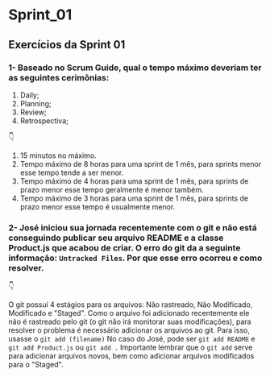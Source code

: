 # Sprint_01
## Exercícios da Sprint 01

### 1- Baseado no Scrum Guide, qual o tempo máximo deveriam ter as seguintes cerimônias:

1. Daily;
2. Planning;
3. Review;
4. Retrospectiva;

:point_down:

1. 15 minutos no máximo.
2. Tempo máximo de 8 horas para uma sprint de 1 mês, para sprints menor esse tempo tende a ser menor.
3. Tempo máximo de 4 horas para uma sprint de 1 mês, para sprints de prazo menor esse tempo geralmente é menor também.
4. Tempo máximo de 3 horas para uma sprint de 1 mês, para sprints de prazo menor esse tempo é usualmente menor.


### 2- José iniciou sua jornada recentemente com o git e não está conseguindo publicar seu arquivo README e a classe Product.js que acabou de criar. O erro do git da a seguinte informação: `Untracked Files`. Por que esse erro ocorreu e como resolver.

:point_down:

O git possuí 4 estágios para os arquivos: Não rastreado, Não Modificado, Modificado e "Staged".
Como o arquivo foi adicionado recentemente ele não é rastreado pelo git (o git não irá monitorar suas modificações), para resolver o problema é necessário adicionar os arquivos ao git. Para isso, usasse o `git add (filename)` No caso do José, pode ser `git add README` e `git add Product.js` ou `git add .` Importante lembrar que o `git add` serve para adicionar arquivos novos, bem como adicionar arquivos modificados para o "Staged". 
